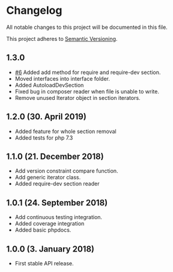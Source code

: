# Changelog

All notable changes to this project will be documented in this file.

This project adheres to [Semantic Versioning](http://semver.org/).

## 1.3.0

+ [#6](https://github.com/nadar/php-composer-reader/issues/6) Added add method for require and require-dev section.
+ Moved interfaces into interface folder.
+ Added AutoloadDevSection
+ Fixed bug in composer reader when file is unable to write.
+ Remove unused Iterator object in section iterators.

## 1.2.0 (30. April 2019)

+ Added feature for whole section removal
+ Added tests for php 7.3

## 1.1.0 (21. December 2018)

+ Add version constraint compare function.
+ Add generic iterator class.
+ Added require-dev section reader

## 1.0.1 (24. September 2018)

+ Add continuous testing integration.
+ Added coverage integration
+ Added basic phpdocs.

## 1.0.0 (3. January 2018)

+ First stable API release.
